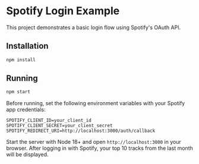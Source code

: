 # Spotify Login Example

This project demonstrates a basic login flow using Spotify's OAuth API.

## Installation

```bash
npm install
```

## Running

```bash
npm start
```

Before running, set the following environment variables with your Spotify app credentials:

```
SPOTIFY_CLIENT_ID=your_client_id
SPOTIFY_CLIENT_SECRET=your_client_secret
SPOTIFY_REDIRECT_URI=http://localhost:3000/auth/callback
```

Start the server with Node 18+ and open `http://localhost:3000` in your browser. After logging in with Spotify, your top 10 tracks from the last month will be displayed.
